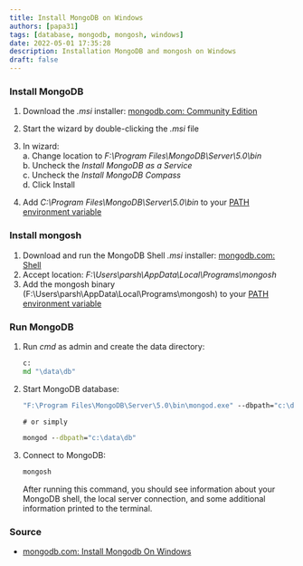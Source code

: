 ```yaml
---
title: Install MongoDB on Windows
authors: [papa31]
tags: [database, mongodb, mongosh, windows]
date: 2022-05-01 17:35:28
description: Installation MongoDB and mongosh on Windows
draft: false
---
```


<!--truncate-->

### Install MongoDB

1. Download the _.msi_ installer: <a href='https://www.mongodb.com/try/download/community?tck=docs_server' class='external'>mongodb.com: Community Edition</a>
2. Start the wizard by double-clicking the _.msi_ file
3. In wizard:  
   a. Change location to _F:\Program Files\MongoDB\Server\5.0\bin_  
   b. Uncheck the _Install MongoDB as a Service_  
   c. Uncheck the _Install MongoDB Compass_  
   d. Click Install

4. Add _C:\Program Files\MongoDB\Server\5.0\bin_ to your <a href="/docs/workplace/windows/set-environment-variable-windows">PATH environment variable</a>

### Install mongosh

1. Download and run the MongoDB Shell _.msi_ installer: <a href='https://www.mongodb.com/try/download/shell?jmp=docs' class='external'>mongodb.com: Shell</a>
2. Accept location: _F:\Users\parsh\AppData\Local\Programs\mongosh_
3. Add the mongosh binary (F:\Users\parsh\AppData\Local\Programs\mongosh\) to your <a href="/docs/workplace/windows/set-environment-variable-windows">PATH environment variable</a>

### Run MongoDB

1.  Run _cmd_ as admin and create the data directory:

    ```cmd title="cmd"
    c:
    md "\data\db"
    ```

2.  Start MongoDB database:

    ```cmd title="cmd"
    "F:\Program Files\MongoDB\Server\5.0\bin\mongod.exe" --dbpath="c:\data\db"

    # or simply

    mongod --dbpath="c:\data\db"
    ```

3.  Connect to MongoDB:

    ```cmd title="cmd"
    mongosh
    ```

    After running this command, you should see information about your MongoDB shell, the local server connection, and some additional information printed to the terminal.

### Source

- <a href='https://www.mongodb.com/docs/manual/tutorial/install-mongodb-on-windows/' class='external'>mongodb.com: Install Mongodb On Windows</a>
